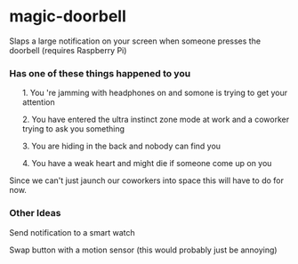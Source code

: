 # magic-doorbell
Slaps a large notification on your screen when someone presses the doorbell (requires Raspberry Pi)

### Has one of these things happened to you
<ul> 1. You 're jamming with headphones on and somone is trying to get your attention</ul>
<ul> 2. You have entered the ultra instinct zone mode at work and a coworker trying to ask you something</ul>
<ul> 3. You are hiding in the back and nobody can find you </ul>
<ul> 4. You have a weak heart and might die if someone come up on you</ul>

Since we can't just jaunch our coworkers into space this will have to do for now.

### Other Ideas

Send notification to a smart watch

Swap button with a motion sensor (this would probably just be annoying)
